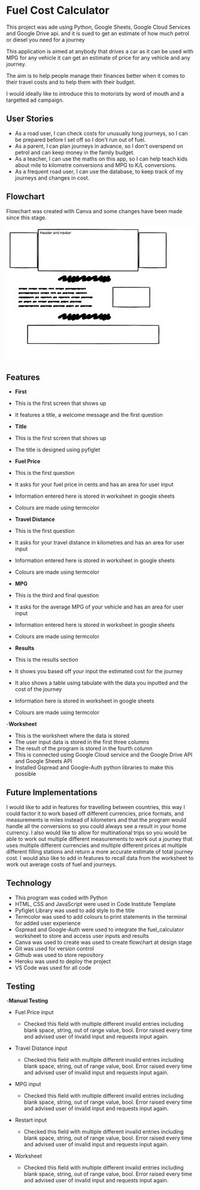 # Fuel Cost Calculator

This project was ade using Python, Google Sheets, Google Cloud Services and Google Drive api. and it is sued to get an estimate of how much petrol or diesel you need for a journey

This application is aimed at anybody that drives a car as it can be used with MPG for any vehicle it can get an estimate of price for any vehicle and any journey.

The aim is to help people manage their finances better when it comes to their travel costs and to help them with their budget.

I would ideally like to introduce this to motorists by word of mouth and a targetted ad campaign.

## User Stories

- As a road user, I can check costs for unusually long journeys, so I can be prepared before I set off so I don't run out of fuel.
- As a parent, I can plan journeys in advance, so I don't overspend on petrol and can keep money in the family budget.
- As a teacher, I can use the maths on this app, so I can help teach kids about mile to kilometre conversions and MPG to K/L conversions.
- As a frequent road user, I can use the database, to keep track of my journeys and changes in cost.

## Flowchart

Flowchart was created with Canva and some changes have been made since this stage.

![Wireframe](https://github.com/Mbutler1991/Koh-iNoor/blob/master/assets/Screenshots/wireframe.png) 

## Features 

- __First__

- This is the first screen that shows up
- It features a title, a welcome message and the first question

- __Title__

- This is the first screen that shows up
- The title is designed using pyfiglet

- __Fuel Price__

- This is the first question
- It asks for your fuel price in cents and has an area for user input
- Information entered here is stored in worksheet in google sheets
- Colours are made using termcolor

- __Travel Distance__

- This is the first question
- It asks for your travel distance in kilometres and has an area for user input
- Information entered here is stored in worksheet in google sheets
- Colours are made using termcolor

- __MPG__

- This is the third and final question
- It asks for the average MPG of your vehicle and has an area for user input
- Information entered here is stored in worksheet in google sheets
- Colours are made using termcolor

- __Results__

- This is the results section
- It shows you based off your input the estimated cost for the journey
- It also shows a table using tabulate with the data you inputted and the cost of the journey
- Information here is stored in worksheet in google sheets
- Colours are made using termcolor

-__Worksheet__

- This is the worksheet where the data is stored
- The user input data is stored in the first three columns
- The result of the program is stored in the fourth column
- This is connected using Google Cloud service and the Google Drive API and Google Sheets API
- Installed Gspread and Google-Auth python libraries to make this possible

## Future Implementations

I would like to add in features for travelling between countries, this way I could factor it to work based off different currencies, price formats, and measurements ie miles instead of kilometers and that the program would handle all the conversions so you could always see a result in your home currency. I also would like to allow for multinational trips so you would be able to work out multiple different measurements to work out a journey that uses multiple different currencies and multiple different prices at multiple different filling stations and return a more accurate estimate of total journey cost. I would also like to add in features to recall data from the worksheet to work out average costs of fuel and journeys.

## Technology

- This program was coded with Python
- HTML, CSS and JavaScript were used in Code Institute Template
- Pyfiglet Library was used to add style to the title
- Termcolor was used to add colours to print statements in the terminal for added user experience
- Gspread and Google-Auth were used to integrate the fuel_calculator worksheet to store and access user inputs and results
- Canva was used to create was used to create flowchart at design stage
- Git was used for version control
- Github was used to store repository
- Heroku was used to deploy the project
- VS Code was used for all code

## Testing 

-__Manual Testing__

- Fuel Price input
  - Checked this field with multiple different invalid entries including blank space, string, out of range value, bool. Error raised every time and advised user of invalid input and requests input again.

- Travel Distance input
  - Checked this field with multiple different invalid entries including blank space, string, out of range value, bool. Error raised every time and advised user of invalid input and requests input again.

- MPG input
  - Checked this field with multiple different invalid entries including blank space, string, out of range value, bool. Error raised every time and advised user of invalid input and requests input again.

- Restart input
  - Checked this field with multiple different invalid entries including blank space, string, out of range value, bool. Error raised every time and advised user of invalid input and requests input again.

- Worksheet
  - Checked this field with multiple different invalid entries including blank space, string, out of range value, bool. Error raised every time and advised user of invalid input and requests input again.
